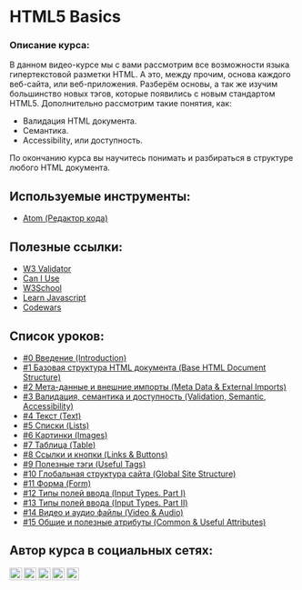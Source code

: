#  HTML5 Basics

### Описание курса:
В данном видео-курсе мы с вами рассмотрим все возможности языка гипертекстовой разметки HTML.
А это, между прочим, основа каждого веб-сайта, или веб-приложения.
Разберём основы, а так же изучим большинство новых тэгов, которые появились с новым стандартом HTML5.
Дополнительно рассмотрим такие понятия, как:
- Валидация HTML документа.
- Семантика.
- Accessibility, или доступность.

По окончанию курса вы научитесь понимать и разбираться в структуре любого HTML документа.

## Используемые инструменты:
- [Atom (Редактор кода)](https://atom.io/)

## Полезные ссылки:
- [W3 Validator](http://validator.w3.org/)
- [Can I Use](https://caniuse.com/)
- [W3School](https://www.w3schools.com)
- [Learn Javascript](https://learn.javascript.ru)
- [Codewars](https://www.codewars.com)

## Список уроков:
- [#0 Введение (Introduction)](https://youtu.be/NUtloXE1L9U)
- [#1 Базовая структура HTML документа (Base HTML Document Structure)](https://youtu.be/01QJmn0vDxs)
- [#2 Мета-данные и внешние импорты (Meta Data & External Imports)](https://youtu.be/RTqHlz8VsQA)
- [#3 Валидация, семантика и доступность (Validation, Semantic, Accessibility)](https://youtu.be/6-9m0I19_Hc)
- [#4 Текст (Text)](https://youtu.be/xWxGrrcWbrk)
- [#5 Списки (Lists)](https://youtu.be/xXCOXsBzm48)
- [#6 Картинки (Images)](https://youtu.be/nZ8XPmXn2Jk)
- [#7 Таблица (Table)](https://youtu.be/Fm0gSGQFmec)
- [#8 Ссылки и кнопки (Links & Buttons)](https://youtu.be/FA0jjOjTChA)
- [#9 Полезные тэги (Useful Tags)](https://youtu.be/I8VAlRiGpq4)
- [#10 Глобальная структура сайта (Global Site Structure)](https://youtu.be/ylCstIgYd54)
- [#11 Форма (Form)](https://youtu.be/N-2-kF1q6j4)
- [#12 Типы полей ввода (Input Types. Part I)](https://youtu.be/JSmINYpl5B4)
- [#13 Типы полей ввода (Input Types. Part II)](https://youtu.be/2EtSbGtlrLo)
- [#14 Видео и аудио файлы (Video & Audio)](https://youtu.be/t4y7atN_RJY)
- [#15 Общие и полезные атрибуты (Common & Useful Attributes)](https://youtu.be/EfiZ4RUOm_o)

## Автор курса в социальных сетях:

[<img align="left" alt="webDev | YouTube" width="22px" src="https://cdn.jsdelivr.net/npm/simple-icons@v3/icons/youtube.svg" />][youtube]
[<img align="left" alt="webDev | Instagram" width="22px" src="https://cdn.jsdelivr.net/npm/simple-icons@v3/icons/instagram.svg" />][instagram]
[<img align="left" alt="webDev | LinkedIn" width="22px" src="https://cdn.jsdelivr.net/npm/simple-icons@v3/icons/linkedin.svg" />][linkedin]
[<img align="left" alt="webDev | VK" width="22px" src="https://cdn.jsdelivr.net/npm/simple-icons@v3/icons/vk.svg" />][vk]
[<img align="left" alt="webDev | Twitter" width="22px" src="https://cdn.jsdelivr.net/npm/simple-icons@v3/icons/twitter.svg" />][twitter]&nbsp;

[youtube]: https://youtube.com/YauhenKavalchuk
[instagram]: https://instagram.com/YauhenKavalchuk
[linkedin]: https://linkedin.com/in/YauhenKavalchuk
[vk]: https://vk.com/YauhenKavalchuk
[twitter]: https://twitter.com/YauhenKavalchuk
